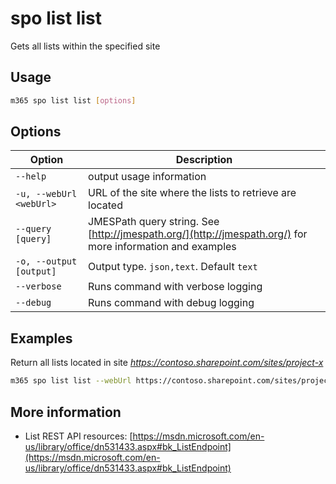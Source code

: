 # spo list list

Gets all lists within the specified site

## Usage

```sh
m365 spo list list [options]
```

## Options

Option|Description
------|-----------
`--help`|output usage information
`-u, --webUrl <webUrl>`|URL of the site where the lists to retrieve are located
`--query [query]`|JMESPath query string. See [http://jmespath.org/](http://jmespath.org/) for more information and examples
`-o, --output [output]`|Output type. `json,text`. Default `text`
`--verbose`|Runs command with verbose logging
`--debug`|Runs command with debug logging

## Examples

Return all lists located in site _https://contoso.sharepoint.com/sites/project-x_

```sh
m365 spo list list --webUrl https://contoso.sharepoint.com/sites/project-x
```

## More information

- List REST API resources: [https://msdn.microsoft.com/en-us/library/office/dn531433.aspx#bk_ListEndpoint](https://msdn.microsoft.com/en-us/library/office/dn531433.aspx#bk_ListEndpoint)
